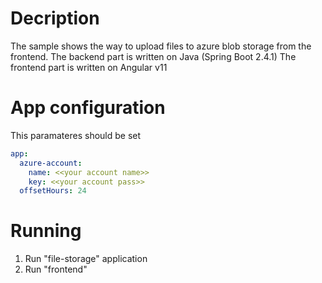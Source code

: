 # Decription

The sample shows the way to upload files to azure blob storage from the frontend.
The backend part is written on Java (Spring Boot 2.4.1)
The frontend part is written on Angular v11

# App configuration

This paramateres should be set

``` yml
app:
  azure-account:
    name: <<your account name>>
    key: <<your account pass>>
  offsetHours: 24
```
# Running

1. Run "file-storage" application
2. Run "frontend"
